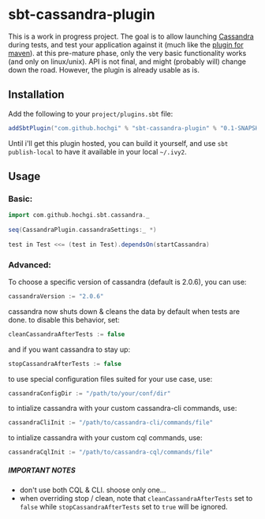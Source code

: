sbt-cassandra-plugin
====================

This is a work in progress project.  The goal is to allow launching [Cassandra](http://cassandra.apache.org) during tests, and test your application against it (much like the [plugin for maven](http://mojo.codehaus.org/cassandra-maven-plugin)).
at this pre-mature phase, only the very basic functionality works (and only on linux/unix). API is not final, and might (probably will) change down the road.
However, the plugin is already usable as is.

## Installation ##
Add the following to your `project/plugins.sbt` file:
```scala
addSbtPlugin("com.github.hochgi" % "sbt-cassandra-plugin" % "0.1-SNAPSHOT")
```
Until i'll get this plugin hosted, you can build it yourself, and use `sbt publish-local` to have it available in your local `~/.ivy2`.

## Usage ##
### Basic: ###
```scala
import com.github.hochgi.sbt.cassandra._
    
seq(CassandraPlugin.cassandraSettings:_ *)
   
test in Test <<= (test in Test).dependsOn(startCassandra)
``` 
### Advanced: ##
To choose a specific version of cassandra (default is 2.0.6), you can use:
```scala
cassandraVersion := "2.0.6"
```
cassandra now shuts down & cleans the data by default when tests are done. to disable this behavior, set:
```scala
cleanCassandraAfterTests := false
```
and if you want cassandra to stay up:
```scala
stopCassandraAfterTests := false
```
to use special configuration files suited for your use case, use:
```scala
cassandraConfigDir := "/path/to/your/conf/dir"
```
to intialize cassandra with your custom cassandra-cli commands, use:
```scala
cassandraCliInit := "/path/to/cassandra-cli/commands/file"
```
to intialize cassandra with your custom cql commands, use:
```scala
cassandraCqlInit := "/path/to/cassandra-cql/commands/file"
```

##### IMPORTANT NOTES #####
* don't use both CQL & CLI. shoose only one...
* when overriding stop / clean, note that `cleanCassandraAfterTests` set to `false` while `stopCassandraAfterTests` set to `true` will be ignored.
